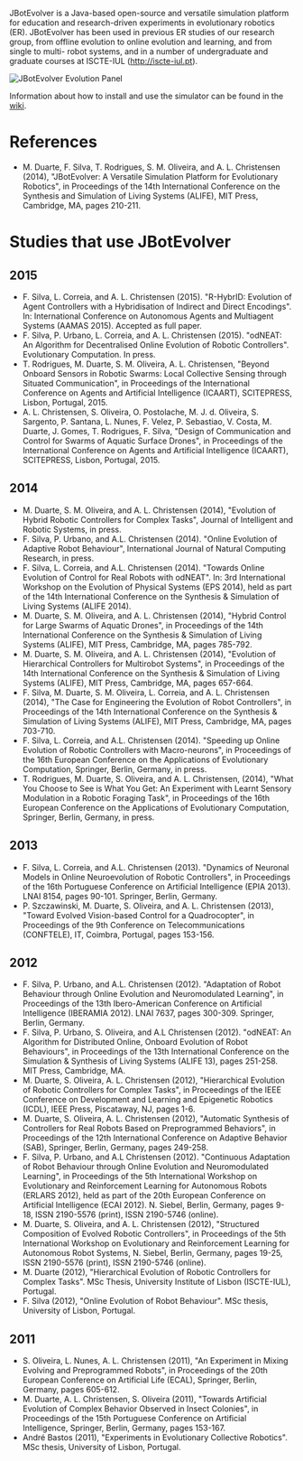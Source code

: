 JBotEvolver is a Java-based open-source and versatile simulation platform for education and research-driven experiments in evolutionary robotics (ER). JBotEvolver has been used in previous ER studies of our research group, from offline evolution to online evolution and learning, and from single to multi- robot systems, and in a number of undergraduate and graduate courses at ISCTE-IUL (http://iscte-iul.pt).

![JBotEvolver Evolution Panel](http://miguelduarte.pt/media/jbotwiki/evolution.png)

Information about how to install and use the simulator can be found in the [wiki](https://github.com/BioMachinesLab/jbotevolver/wiki).

# References
* M. Duarte, F. Silva, T. Rodrigues, S. M. Oliveira, and A. L. Christensen (2014), "JBotEvolver: A Versatile Simulation Platform for Evolutionary Robotics", in Proceedings of the 14th International Conference on the Synthesis and Simulation of Living Systems (ALIFE), MIT Press, Cambridge, MA, pages 210-211.

# Studies that use JBotEvolver

## 2015
* F. Silva, L. Correia, and A. L. Christensen (2015). "R-HybrID: Evolution of Agent Controllers with a Hybridisation of Indirect and Direct Encodings". In: International Conference on Autonomous Agents and Multiagent Systems (AAMAS 2015). Accepted as full paper.
* F. Silva, P. Urbano, L. Correia, and A. L. Christensen (2015). "odNEAT: An Algorithm for Decentralised Online Evolution of Robotic Controllers". Evolutionary Computation. In press.
* T. Rodrigues, M. Duarte, S. M. Oliveira, A. L. Christensen, "Beyond Onboard Sensors in Robotic Swarms: Local Collective Sensing through Situated Communication", in Proceedings of the International Conference on Agents and Artificial Intelligence (ICAART), SCITEPRESS, Lisbon, Portugal, 2015.
* A. L. Christensen, S. Oliveira, O. Postolache, M. J. d. Oliveira, S. Sargento, P. Santana, L. Nunes, F. Velez, P. Sebastiao, V. Costa, M. Duarte, J. Gomes, T. Rodrigues, F. Silva, "Design of Communication and Control for Swarms of Aquatic Surface Drones", in Proceedings of the International Conference on Agents and Artificial Intelligence (ICAART), SCITEPRESS, Lisbon, Portugal, 2015.

## 2014

* M. Duarte, S. M. Oliveira, and A. L. Christensen (2014), "Evolution of Hybrid Robotic Controllers for Complex Tasks", Journal of Intelligent and Robotic Systems, in press.
* F. Silva, P. Urbano, and A.L. Christensen (2014). "Online Evolution of Adaptive Robot Behaviour", International Journal of Natural Computing Research, in press.
* F. Silva, L. Correia, and A.L. Christensen (2014). "Towards Online Evolution of Control for Real Robots with odNEAT". In: 3rd International Workshop on the Evolution of Physical Systems (EPS 2014), held as part of the 14th International Conference on the Synthesis & Simulation of Living Systems (ALIFE 2014).
* M. Duarte, S. M. Oliveira, and A. L. Christensen (2014), "Hybrid Control for Large Swarms of Aquatic Drones", in Proceedings of the 14th International Conference on the Synthesis & Simulation of Living Systems (ALIFE), MIT Press, Cambridge, MA, pages 785-792.
* M. Duarte, S. M. Oliveira, and A. L. Christensen (2014), "Evolution of Hierarchical Controllers for Multirobot Systems", in Proceedings of the 14th International Conference on the Synthesis & Simulation of Living Systems (ALIFE), MIT Press, Cambridge, MA, pages 657-664.
* F. Silva, M. Duarte, S. M. Oliveira, L. Correia, and A. L. Christensen (2014), "The Case for Engineering the Evolution of Robot Controllers", in Proceedings of the 14th International Conference on the Synthesis & Simulation of Living Systems (ALIFE), MIT Press, Cambridge, MA, pages 703-710.
* F. Silva, L. Correia, and A.L. Christensen (2014). "Speeding up Online Evolution of Robotic Controllers with Macro-neurons", in Proceedings of the 16th European Conference on the Applications of Evolutionary Computation, Springer, Berlin, Germany, in press.
* T. Rodrigues, M. Duarte, S. Oliveira, and A. L. Christensen, (2014), "What You Choose to See is What You Get: An Experiment with Learnt Sensory Modulation in a Robotic Foraging Task", in Proceedings of the 16th European Conference on the Applications of Evolutionary Computation, Springer, Berlin, Germany, in press.

## 2013

* F. Silva, L. Correia, and A.L. Christensen (2013). "Dynamics of Neuronal Models in Online Neuroevolution of Robotic Controllers", in Proceedings of the 16th Portuguese Conference on Artificial Intelligence (EPIA 2013). LNAI 8154, pages 90-101. Springer, Berlin, Germany.
* P. Szczawinski, M. Duarte, S. Oliveira, and A. L. Christensen (2013), "Toward Evolved Vision-based Control for a Quadrocopter", in Proceedings of the 9th Conference on Telecommunications (CONFTELE), IT, Coimbra, Portugal, pages 153-156.

## 2012

* F. Silva, P. Urbano, and A.L. Christensen (2012). "Adaptation of Robot Behaviour through Online Evolution and Neuromodulated Learning", in Proceedings of the 13th Ibero-American Conference on Artificial Intelligence (IBERAMIA 2012). LNAI 7637, pages 300-309. Springer, Berlin, Germany.
* F. Silva, P. Urbano, S. Oliveira, and A.L Christensen (2012). "odNEAT: An Algorithm for Distributed Online, Onboard Evolution of Robot Behaviours", in Proceedings of the 13th International Conference on the Simulation & Synthesis of Living Systems (ALIFE 13), pages 251-258. MIT Press, Cambridge, MA.
* M. Duarte, S. Oliveira, A. L. Christensen (2012), "Hierarchical Evolution of Robotic Controllers for Complex Tasks", in Proceedings of the IEEE Conference on Development and Learning and Epigenetic Robotics (ICDL), IEEE Press, Piscataway, NJ, pages 1-6.
* M. Duarte, S. Oliveira, A. L. Christensen (2012), "Automatic Synthesis of Controllers for Real Robots Based on Preprogrammed Behaviors", in Proceedings of the 12th International Conference on Adaptive Behavior (SAB), Springer, Berlin, Germany, pages 249-258.
* F. Silva, P. Urbano, and A.L Christensen (2012). "Continuous Adaptation of Robot Behaviour through Online Evolution and Neuromodulated Learning", in Proceedings of the 5th International Workshop on Evolutionary and Reinforcement Learning for Autonomous Robots (ERLARS 2012), held as part of the 20th European Conference on Artificial Intelligence (ECAI 2012). N. Siebel, Berlin, Germany, pages 9-18, ISSN 2190-5576 (print), ISSN 2190-5746 (online).
* M. Duarte, S. Oliveira, and A. L. Christensen (2012), "Structured Composition of Evolved Robotic Controllers", in Proceedings of the 5th International Workshop on Evolutionary and Reinforcement Learning for Autonomous Robot Systems, N. Siebel, Berlin, Germany, pages 19-25, ISSN 2190-5576 (print), ISSN 2190-5746 (online).
* M. Duarte (2012), "Hierarchical Evolution of Robotic Controllers for Complex Tasks". MSc Thesis, University Institute of Lisbon (ISCTE-IUL), Portugal.
* F. Silva (2012), "Online Evolution of Robot Behaviour". MSc thesis, University of Lisbon, Portugal.

## 2011

* S. Oliveira, L. Nunes, A. L. Christensen (2011), "An Experiment in Mixing Evolving and Preprogrammed Robots", in Proceedings of the 20th European Conference on Artificial Life (ECAL), Springer, Berlin, Germany, pages 605-612.
* M. Duarte, A. L. Christensen, S. Oliveira (2011), "Towards Artificial Evolution of Complex Behavior Observed in Insect Colonies", in Proceedings of the 15th Portuguese Conference on Artificial Intelligence, Springer, Berlin, Germany, pages 153-167.
* André Bastos (2011), "Experiments in Evolutionary Collective Robotics". MSc thesis, University of Lisbon, Portugal.
